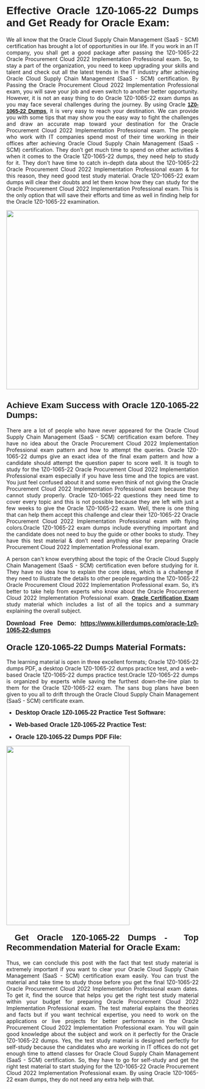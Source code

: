 <h1 dir="ltr" style="text-align: justify;"><strong><span style="font-family:Verdana,Geneva,sans-serif;">Effective Oracle 1Z0-1065-22 Dumps and Get Ready for Oracle Exam:</span></strong></h1>

<p dir="ltr" style="text-align: justify;">We all know that the Oracle Cloud Supply Chain Management (SaaS - SCM) certification has brought a lot of opportunities in our life. If you work in an IT company, you shall get a good package after passing the 1Z0-1065-22 Oracle Procurement Cloud 2022 Implementation Professional exam. So, to stay a part of the organization, you need to keep upgrading your skills and talent and check out all the latest trends in the IT industry after achieving Oracle Cloud Supply Chain Management (SaaS - SCM) certification. By Passing the Oracle Procurement Cloud 2022 Implementation Professional exam, you will save your job and even switch to another better opportunity. However, it is not an easy thing to do Oracle 1Z0-1065-22 exam dumps as you may face several challenges during the journey. By using Oracle <a href="https://www.killerdumps.com/oracle-1z0-1065-22-dumps" target="_self"><span style="font-family:Verdana,Geneva,sans-serif;"><strong>1Z0-1065-22 Dumps</strong></span></a>, it is very easy to reach your destination. We can provide you with some tips that may show you the easy way to fight the challenges and draw an accurate map toward your destination for the Oracle Procurement Cloud 2022 Implementation Professional exam. The people who work with IT companies spend most of their time working in their offices after achieving Oracle Cloud Supply Chain Management (SaaS - SCM) certification. They don’t get much time to spend on other activities & when it comes to the Oracle 1Z0-1065-22 dumps, they need help to study for it. They don’t have time to catch in-depth data about the 1Z0-1065-22 Oracle Procurement Cloud 2022 Implementation Professional exam & for this reason, they need good test study material. Oracle 1Z0-1065-22 exam dumps will clear their doubts and let them know how they can study for the Oracle Procurement Cloud 2022 Implementation Professional exam. This is the only option that will save their efforts and time as well in finding help for the Oracle 1Z0-1065-22 examination.</p>

<p dir="ltr" style="text-align: justify;"><a href="/" target="_self"><img alt="" src="https://lh3.googleusercontent.com/pw/AMWts8Awo2L3zgHzQ6YfEmTe4jLqDbxcIWs-TOQz5oRk2dAajsIGMCHHXkUvz1_W12Lx2ypOi5ioDTe0jlF2aDjYrAZ3HwJUDwZY99Re8JaaHoXaCpDum_Ib20Z-0s6sXPwVnAAg0ajISCJB1vP2JoakWNrn=w1094-h617-no?authuser=4" style="width: 100%; height: 470px;" /></a></p>

<h2 dir="ltr" style="text-align: justify;"><span style="font-size:22px;"><span style="font-family:Verdana,Geneva,sans-serif;"><strong>Achieve Exam Success with Oracle 1Z0-1065-22 Dumps:</strong></span></span></h2>

<p dir="ltr" style="text-align: justify;">There are a lot of people who have never appeared for the Oracle Cloud Supply Chain Management (SaaS - SCM) certification exam before. They have no idea about the Oracle Procurement Cloud 2022 Implementation Professional exam pattern and how to attempt the queries. Oracle 1Z0-1065-22 dumps give an exact idea of the final exam pattern and how a candidate should attempt the question paper to score well.<b> </b>It is tough to study for the 1Z0-1065-22 Oracle Procurement Cloud 2022 Implementation Professional exam especially if you have less time and the topics are vast. You just feel confused about it and some even think of not giving the Oracle Procurement Cloud 2022 Implementation Professional exam because they cannot study properly. Oracle 1Z0-1065-22 questions they need time to cover every topic and this is not possible because they are left with just a few weeks to give the Oracle 1Z0-1065-22 exam. Well, there is one thing that can help them accept this challenge and clear their 1Z0-1065-22 Oracle Procurement Cloud 2022 Implementation Professional exam with flying colors.Oracle 1Z0-1065-22 exam dumps include everything important and the candidate does not need to buy the guide or other books to study. They have this test material & don’t need anything else for preparing Oracle Procurement Cloud 2022 Implementation Professional exam.</p>

<p dir="ltr" style="text-align: justify;">A person can't know everything about the topic of the Oracle Cloud Supply Chain Management (SaaS - SCM) certification even before studying for it. They have no idea how to explain the core ideas, which is a challenge if they need to illustrate the details to other people regarding the 1Z0-1065-22 Oracle Procurement Cloud 2022 Implementation Professional exam. So, it’s better to take help from experts who know about the Oracle Procurement Cloud 2022 Implementation Professional exam. <a href="https://www.killerdumps.com/oracle-cloud-braindumps" target="_self"><span style="font-family:Verdana,Geneva,sans-serif;"><strong>Oracle Certification Exam</strong></span></a> study material which includes a list of all the topics and a summary explaining the overall subject.</p>

<p dir="ltr" style="text-align: justify;"><span style="font-size:16px;"><strong><span style="font-family:Verdana,Geneva,sans-serif;">Download Free Demo:</span> <span style="font-family:Verdana,Geneva,sans-serif;"><a href="https://www.killerdumps.com/oracle-1z0-1065-22-dumps" target="_self">https://www.killerdumps.com/oracle-1z0-1065-22-dumps</a></span></strong></span></p>

<h3 dir="ltr" style="text-align: justify;"><span style="font-size:22px;"><span style="font-family:Verdana,Geneva,sans-serif;"><strong>Oracle 1Z0-1065-22 Dumps Material Formats:</strong></span></span></h3>

<p dir="ltr" style="text-align: justify;">The learning material is open in three excellent formats; Oracle 1Z0-1065-22 dumps PDF, a desktop Oracle 1Z0-1065-22 dumps practice test, and a web-based Oracle 1Z0-1065-22 dumps practice test.Oracle 1Z0-1065-22 dumps is organized by experts while saving the furthest down-the-line plan to them for the Oracle 1Z0-1065-22 exam. The sans bug plans have been given to you all to drift through the Oracle Cloud Supply Chain Management (SaaS - SCM) certificate exam.</p>

<ul dir="ltr">
	<li style="text-align: justify;"><span style="font-size:16px;"><span style="font-family:Verdana,Geneva,sans-serif;"><b>Desktop Oracle 1Z0-1065-22 Practice Test Software: </b></span></span></li>
	<li>
	<p style="text-align: justify;"><span style="font-size:16px;"><span style="font-family:Verdana,Geneva,sans-serif;"><b id="docs-internal-guid-44b45a43-7fff-2325-b530-fbb6de77fdb4">Web-based Oracle 1Z0-1065-22 Practice Test:</b></span></span></p>
	</li>
	<li role="presentation" style="text-align: justify;"><span style="font-size:16px;"><span style="font-family:Verdana,Geneva,sans-serif;"><b id="docs-internal-guid-44b45a43-7fff-2325-b530-fbb6de77fdb4">Oracle 1Z0-1065-22 Dumps PDF File:</b> </span></span></li>
</ul>

<p dir="ltr" style="text-align: justify;"><a href="https://www.killerdumps.com/oracle-1z0-1065-22-dumps" target="_self"><img alt="" src="https://lh3.googleusercontent.com/pw/AMWts8CR33J04bOu9wNL3aGQNS_cffbm9qG0dYlzNa7jaVRlu36NaqLUkPj87QUCEYgQ087WQBX4YzZab1Ct1ZaPSD1ohUM013qbyl3-qoDtth7Ytn5H6cFE4BPL9s9SN2MoZ9MJ9latZ6qQid198jBoO4eR=w598-h560-no?authuser=4" style="width: 80%; height: 470px;" /></a></p>

<h4 dir="ltr" style="text-align: justify;"><span style="font-size:22px;"><span style="font-family:Verdana,Geneva,sans-serif;"><strong> Get Oracle 1Z0-1065-22 Dumps -  Top Recommendation Material for Oracle Exam:</strong></span></span></h4>

<p dir="ltr" style="text-align: justify;">Thus, we can conclude this post with the fact that test study material is extremely important if you want to clear your Oracle Cloud Supply Chain Management (SaaS - SCM) certification exam easily. You can trust the material and take time to study those before you get the final 1Z0-1065-22 Oracle Procurement Cloud 2022 Implementation Professional exam dates. To get it, find the source that helps you get the right test study material within your budget for preparing Oracle Procurement Cloud 2022 Implementation Professional exam. The test material explains the theories and facts but if you want technical expertise, you need to work on the applications or live projects for better performance in the Oracle Procurement Cloud 2022 Implementation Professional exam. You will gain good knowledge about the subject and work on it perfectly for the Oracle 1Z0-1065-22 dumps. Yes, the test study material is designed perfectly for self-study because the candidates who are working in IT offices do not get enough time to attend classes for Oracle Cloud Supply Chain Management (SaaS - SCM) certification. So, they have to go for self-study and get the right test material to start studying for the 1Z0-1065-22 Oracle Procurement Cloud 2022 Implementation Professional exam. By using Oracle 1Z0-1065-22 exam dumps, they do not need any extra help with that.</p>
